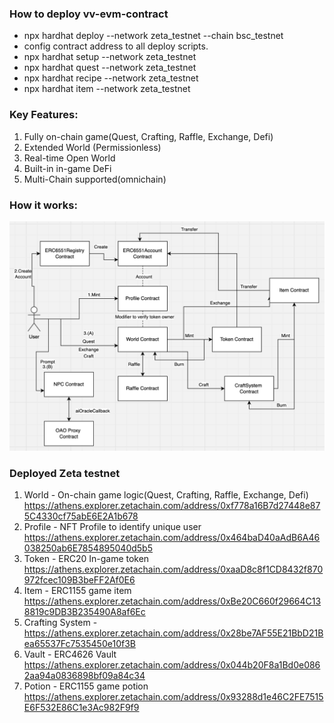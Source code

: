 ### How to deploy vv-evm-contract
* npx hardhat deploy --network zeta_testnet --chain bsc_testnet
* config contract address to all deploy scripts.
* npx hardhat setup --network zeta_testnet
* npx hardhat quest --network zeta_testnet
* npx hardhat recipe --network zeta_testnet
* npx hardhat item --network zeta_testnet

### Key Features:
1. Fully on-chain game(Quest, Crafting, Raffle, Exchange, Defi)
2. Extended World (Permissionless)
3. Real-time Open World
4. Built-in in-game DeFi
5. Multi-Chain supported(omnichain)

### How it works:
![How it works](/howitwork.png "How it works")

### Deployed Zeta testnet
1. World - On-chain game logic(Quest, Crafting, Raffle, Exchange, Defi) https://athens.explorer.zetachain.com/address/0xf778a16B7d27448e875C4330cf75abE6E2A1b678 
2. Profile - NFT Profile to identify unique user https://athens.explorer.zetachain.com/address/0x464baD40aAdB6A46038250ab6E7854895040d5b5
3. Token - ERC20 In-game token https://athens.explorer.zetachain.com/address/0xaaD8c8f1CD8432f870972fcec109B3beFF2Af0E6
4. Item - ERC1155 game item https://athens.explorer.zetachain.com/address/0xBe20C660f29664C138819c9DB3B235490A8af6Ec
5. Crafting System - https://athens.explorer.zetachain.com/address/0x28be7AF55E21BbD21Bea65537Fc7535450e10f3B
6. Vault - ERC4626 Vault https://athens.explorer.zetachain.com/address/0x044b20F8a1Bd0e0862aa94a0836898bf09a84c34
7. Potion - ERC1155 game potion https://athens.explorer.zetachain.com/address/0x93288d1e46C2FE7515E6F532E86C1e3Ac982F9f9